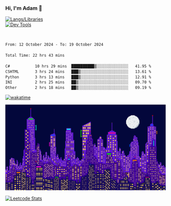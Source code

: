 ### Hi, I'm Adam 👋

[![Langs/Libraries](https://skillicons.dev/icons?i=cs,dotnet,js,css,html,sass,ts,jquery,bootstrap)](https://skillicons.dev)
<br/>
[![Dev Tools](https://skillicons.dev/icons?i=git,github,githubactions,visualstudio)](https://skillicons.dev)

<br/>

<!--START_SECTION:waka-->

```txt
From: 12 October 2024 - To: 19 October 2024

Total Time: 22 hrs 43 mins

C#           10 hrs 29 mins  ██████████▒░░░░░░░░░░░░░░   41.95 %
CSHTML       3 hrs 24 mins   ███▒░░░░░░░░░░░░░░░░░░░░░   13.61 %
Python       3 hrs 13 mins   ███▒░░░░░░░░░░░░░░░░░░░░░   12.91 %
INI          2 hrs 25 mins   ██▒░░░░░░░░░░░░░░░░░░░░░░   09.70 %
Other        2 hrs 18 mins   ██▒░░░░░░░░░░░░░░░░░░░░░░   09.19 %
```

<!--END_SECTION:waka-->

[![wakatime](https://wakatime.com/badge/user/2234bda2-efd3-47c5-8724-79108edfe9aa.svg)](https://wakatime.com/@2234bda2-efd3-47c5-8724-79108edfe9aa)

![Pixelated city at night](./media/city.gif)

[![Leetcode Stats](https://leetcard.jacoblin.cool/cadamsmith?theme=nord)](https://leetcode.com/cadamsmith)
